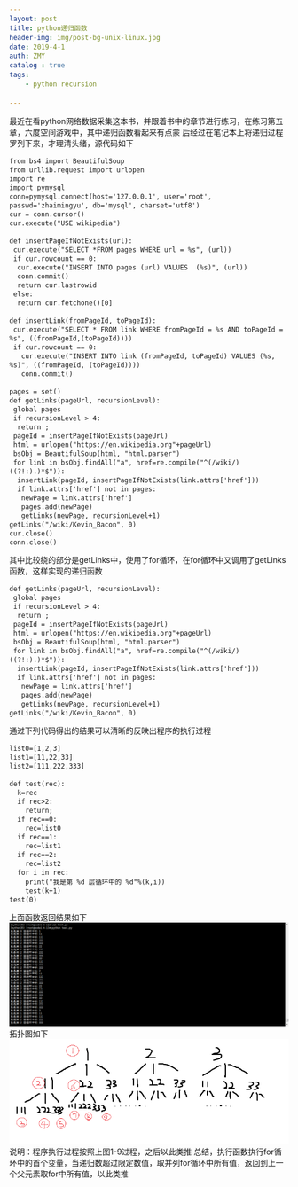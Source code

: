 ```yaml
---
layout: post
title: python递归函数
header-img: img/post-bg-unix-linux.jpg
date: 2019-4-1
auth: ZMY
catalog : true
tags:
    - python recursion

---
```

最近在看python网络数据采集这本书，并跟着书中的章节进行练习，在练习第五章，六度空间游戏中，其中递归函数看起来有点蒙
后经过在笔记本上将递归过程罗列下来，才理清头绪，源代码如下

```code
from bs4 import BeautifulSoup
from urllib.request import urlopen
import re
import pymysql
conn=pymysql.connect(host='127.0.0.1', user='root', passwd='zhaimingyu', db='mysql', charset='utf8')
cur = conn.cursor()
cur.execute("USE wikipedia")

def insertPageIfNotExists(url):
 cur.execute("SELECT *FROM pages WHERE url = %s", (url))
 if cur.rowcount == 0:
  cur.execute("INSERT INTO pages (url) VALUES  (%s)", (url))
  conn.commit()
  return cur.lastrowid
 else:
  return cur.fetchone()[0]

def insertLink(fromPageId, toPageId):
 cur.execute("SELECT * FROM link WHERE fromPageId = %s AND toPageId = %s", ((fromPageId,(toPageId))))
 if cur.rowcount == 0:
   cur.execute("INSERT INTO link (fromPageId, toPageId) VALUES (%s, %s)", ((fromPageId, (toPageId))))
   conn.commit()

pages = set()
def getLinks(pageUrl, recursionLevel):
 global pages
 if recursionLevel > 4:
  return ;
 pageId = insertPageIfNotExists(pageUrl)
 html = urlopen("https://en.wikipedia.org"+pageUrl)
 bsObj = BeautifulSoup(html, "html.parser")
 for link in bsObj.findAll("a", href=re.compile("^(/wiki/)((?!:).)*$")):
  insertLink(pageId, insertPageIfNotExists(link.attrs['href']))
  if link.attrs['href'] not in pages:
   newPage = link.attrs['href']
   pages.add(newPage)
   getLinks(newPage, recursionLevel+1)
getLinks("/wiki/Kevin_Bacon", 0)
cur.close()
conn.close()
```


其中比较绕的部分是getLinks中，使用了for循环，在for循环中又调用了getLinks函数，这样实现的递归函数
```code
def getLinks(pageUrl, recursionLevel):
 global pages
 if recursionLevel > 4:
  return ;
 pageId = insertPageIfNotExists(pageUrl)
 html = urlopen("https://en.wikipedia.org"+pageUrl)
 bsObj = BeautifulSoup(html, "html.parser")
 for link in bsObj.findAll("a", href=re.compile("^(/wiki/)((?!:).)*$")):
  insertLink(pageId, insertPageIfNotExists(link.attrs['href']))
  if link.attrs['href'] not in pages:
   newPage = link.attrs['href']
   pages.add(newPage)
   getLinks(newPage, recursionLevel+1)
getLinks("/wiki/Kevin_Bacon", 0)
```
通过下列代码得出的结果可以清晰的反映出程序的执行过程
```code
list0=[1,2,3]
list1=[11,22,33]
list2=[111,222,333]

def test(rec):
  k=rec
  if rec>2:
    return;
  if rec==0:
    rec=list0
  if rec==1:
    rec=list1
  if rec==2:
    rec=list2
  for i in rec:
    print("我是第 %d 层循环中的 %d"%(k,i))
    test(k+1)
test(0)
```
上面函数返回结果如下  
![](../img/python_recursion/111.png) 
拓扑图如下  
![](../img/python_recursion/222.png) 
说明：程序执行过程按照上图1-9过程，之后以此类推
总结，执行函数执行for循环中的首个变量，当递归数超过限定数值，取并列for循环中所有值，返回到上一个父元素取for中所有值，以此类推
